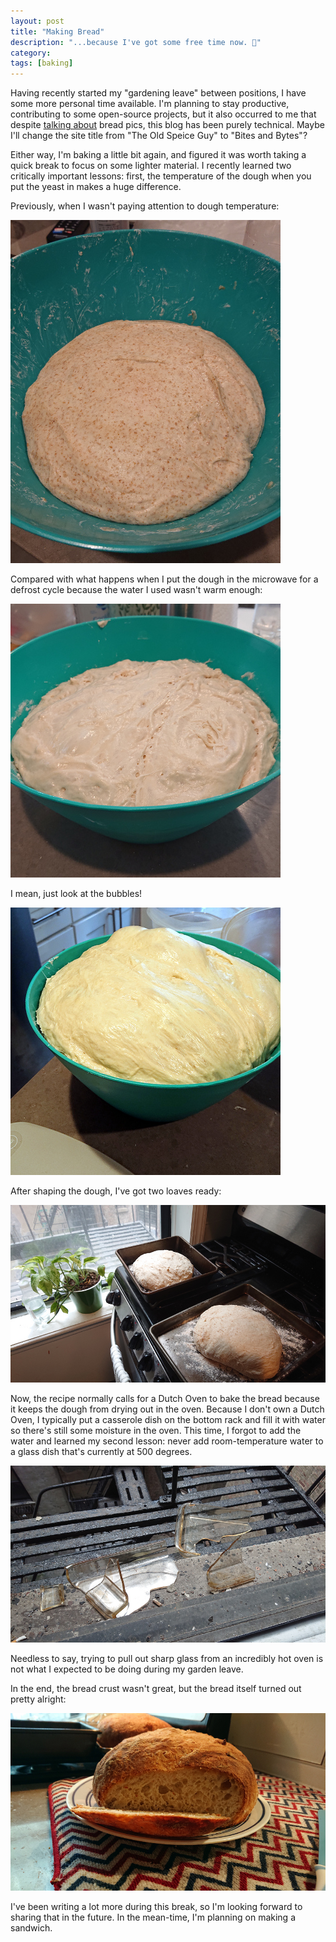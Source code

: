 ```yaml
---
layout: post
title: "Making Bread"
description: "...because I've got some free time now. 🍞"
category: 
tags: [baking]
---
```


Having recently started my "gardening leave" between positions, I have some more personal time available. I'm planning to stay productive, contributing to some open-source projects, but it also occurred to me that despite [talking about](https://speice.io/2018/05/hello.html) bread pics, this blog has been purely technical. Maybe I'll change the site title from "The Old Speice Guy" to "Bites and Bytes"?

Either way, I'm baking a little bit again, and figured it was worth taking a quick break to focus on some lighter material. I recently learned two critically important lessons: first, the temperature of the dough when you put the yeast in makes a huge difference.

Previously, when I wasn't paying attention to dough temperature:

![Whole weat dough](/assets/images/2019-05-03-making-bread/whole-wheat-not-rising.jpg)

Compared with what happens when I put the dough in the microwave for a defrost cycle because the water I used wasn't warm enough:

![White dough](/assets/images/2019-05-03-making-bread/white-dough-rising-before-fold.jpg)

I mean, just look at the bubbles!

![White dough with bubbles](/assets/images/2019-05-03-making-bread/white-dough-rising-after-fold.jpg)

After shaping the dough, I've got two loaves ready:

![Shaped loaves](/assets/images/2019-05-03-making-bread/shaped-loaves.jpg)

Now, the recipe normally calls for a Dutch Oven to bake the bread because it keeps the dough from drying out in the oven. Because I don't own a Dutch Oven, I typically put a casserole dish on the bottom rack and fill it with water so there's still some moisture in the oven. This time, I forgot to add the water and learned my second lesson: never add room-temperature water to a glass dish that's currently at 500 degrees.

![Shattered glass dish](/assets/images/2019-05-03-making-bread/shattered-glass.jpg)

Needless to say, trying to pull out sharp glass from an incredibly hot oven is not what I expected to be doing during my garden leave.

In the end, the bread crust wasn't great, but the bread itself turned out pretty alright:

![Baked bread](/assets/images/2019-05-03-making-bread/final-product.jpg)

I've been writing a lot more during this break, so I'm looking forward to sharing that in the future. In the mean-time, I'm planning on making a sandwich.